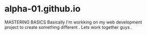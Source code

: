 # alpha-01.github.io
MASTERING BASICS
Basically I'm workking on my web development project to create something different .
Lets work together guys .
